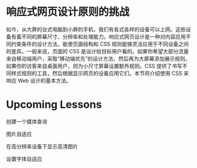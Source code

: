 # 响应式网页设计原则的挑战 #

如今，从大屏的台式电脑到小屏的手机，我们有各式各样的设备可以上网。这些设备有着不同的屏幕尺寸、分辨率和处理能力。响应式网页设计是一种对内容应用不同约束条件的设计方法，能使页面结构和 CSS 规则能够灵活应用于不同设备之间的差异。一般来说，页面的 CSS 是设计给目标用户看的。如果你希望大部分流量来自移动端用户，采取“移动端优先”的设计方法，然后再为大屏幕添加展示规则。如果你的访客来自桌面用户，则为小尺寸屏幕设置额外规则。CSS 提供了书写不同样式规则的工具，然后根据显示网页的设备应用它们。本节将介绍使用 CSS 来响应 Web 设计的基本方法。

# Upcoming Lessons # 

创建一个媒体查询

图片自适应

在高分辨率设备下显示高清图片

设置字体自适应